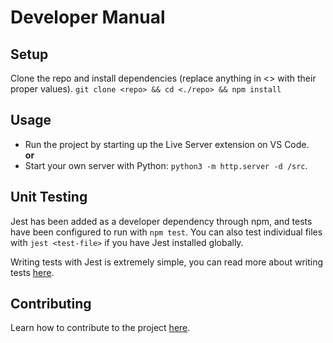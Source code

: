 # Developer Manual

## Setup
Clone the repo and install dependencies (replace anything in <> with their proper values).
`git clone <repo> && cd <./repo> && npm install`

## Usage
- Run the project by starting up the Live Server extension on VS Code.  
**or**
- Start your own server with Python: `python3 -m http.server -d /src`.

## Unit Testing
Jest has been added as a developer dependency through npm, and tests have been configured to run with `npm test`.
You can also test individual files with `jest <test-file>` if you have Jest installed globally.

Writing tests with Jest is extremely simple, you can read more about writing tests [here](https://jestjs.io/docs/getting-started).

## Contributing
Learn how to contribute to the project [here](https://github.com/jay6o/cs345_project/blob/main/CONTRIBUTING.md).
